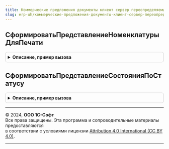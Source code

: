 ```yaml
---
title: Коммерческие предложения документы клиент сервер переопределяемый
slug: erp-uh/коммерческие-предложения-документы-клиент-сервер-переопределяемый
---
```



## СформироватьПредставлениеНоменклатурыДляПечати
<details style="margin: 1em 0; padding: 0.5em; border: 1px solid #ccc; border-radius: 6px;">

<summary style="font-weight: bold; cursor: pointer;">Описание, пример вызова</summary>

```bsl

// Возможность переопределения представления номенклатуры для печати.
//
// Параметры:
//  ПредставлениеДляПечати - Строка - предназначена для хранения сформированного представления.
//  Номенклатура           - ОпределяемыйТип.НоменклатураБЭД - номенклатура.
//  Характеристика         - ОпределяемыйТип.ХарактеристикаНоменклатурыБЭД - характеристика.
//  СтандартнаяОбработка   - Булево - в данный параметр передается признак выполнения стандартной (системной) обработки формирования представления.
//      Если в теле процедуры-обработчика установить данному параметру значение Ложь, стандартная обработка события производиться не будет.
//
Процедура СформироватьПредставлениеНоменклатурыДляПечати(ПредставлениеДляПечати, Номенклатура, Характеристика, СтандартнаяОбработка) Экспорт
```

Пример вызова
```bsl
КоммерческиеПредложенияДокументыКлиентСерверПереопределяемый.СформироватьПредставлениеНоменклатурыДляПечати(ПредставлениеДляПечати, Номенклатура, Характеристика, СтандартнаяОбработка) 
```
</details>

## СформироватьПредставлениеСостоянияПоСтатусу
<details style="margin: 1em 0; padding: 0.5em; border: 1px solid #ccc; border-radius: 6px;">

<summary style="font-weight: bold; cursor: pointer;">Описание, пример вызова</summary>

```bsl

// Возможность сформировать представление состояния документа "Коммерческое предложение клиенту", основываясь на статусе документа и других данных.
//
// Параметры:
//  Форма        - ФормаКлиентскогоПриложения - форма из которой вызвана данная процедура.
//  Статус       - ОпределяемыйТип.СтатусыКоммерческихПредложенийКлиентам - статус документа.
//  ТекущаяДата  - Дата - текущая дата.
//
Процедура СформироватьПредставлениеСостоянияПоСтатусу(Форма, Статус, ТекущаяДата) Экспорт
```

Пример вызова
```bsl
КоммерческиеПредложенияДокументыКлиентСерверПереопределяемый.СформироватьПредставлениеСостоянияПоСтатусу(Форма, Статус, ТекущаяДата) 
```
</details>

---

© 2024, **ООО 1С-Софт**  
Все права защищены. Эта программа и сопроводительные материалы предоставляются  
в соответствии с условиями лицензии [Attribution 4.0 International (CC BY 4.0)](https://creativecommons.org/licenses/by/4.0/legalcode).

---
